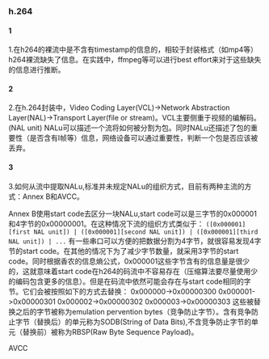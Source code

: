 ### h.264
#### 1
1.在h264的裸流中是不含有timestamp的信息的，相较于封装格式（如mp4等）h264裸流缺失了信息。在实践中，ffmpeg等可以进行best effort来对于这些缺失的信息进行推断。

#### 2
2.在h.264封装中，Video Coding Layer(VCL)->Network Abstraction Layer(NAL)->Transport Layer(file or stream)。VCL主要侧重于视频的编解码。(NAL unit) NALu可以描述一个流将如何被分割为包。同时NALu还描述了包的重要性（是否含有I帧等）信息，网络设备可以通过重要性，判断一个包是否应该被丢弃。

#### 3
3.如何从流中提取NALu,标准并未规定NALu的组织方式，目前有两种主流的方式：Annex B和AVCC。

Annex B使用start code去区分一块NALu,start code可以是三字节的0x000001和4字节的0x00000001。在这种情况下流的组织方式类似于：
`([0x000001][first NAL unit]) | ([0x000001][second NAL unit]) | ([0x000001][third NAL unit]) | ...`
有一些串口可以方便的把数据分割为4字节，就很容易发现4字节的start code。在其他的情况下为了减少字节数量，就采用3字节的start code。同时根据香农的信息熵公式，0x000001这些字节含有的信息量是很少的，这就意味着start code在h264的码流中不容易存在（压缩算法要尽量使用少的编码包含更多的信息）。但是在码流中依然可能会存在与start code相同的字节。它们会被按照如下的方式去替换：
0x000000->0x00000300
0x000001->0x00000301
0x000002->0x00000302
0x000003->0x00000303
这些被替换之后的字节被称为emulation pervention bytes（竞争防止字节）。含有竞争防止字节（替换后）的单元称为SODB(String of Data Bits),不含竞争防止字节的单元（替换前）被称为RBSP(Raw Byte Sequence Payload)。

AVCC